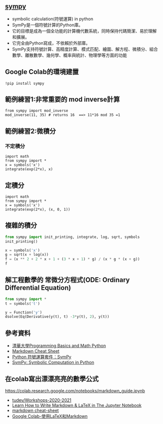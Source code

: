 ## [sympy](https://www.sympy.org/en/index.html)
- symbolic calculation(符號運算) in python
- SymPy是一個符號計算的Python庫。
- 它的目標是成為一個全功能的計算機代數系統，同時保持代碼簡潔、易於理解和擴展。
- 它完全由Python寫成，不依賴於外部庫。 
- SymPy支持符號計算、高精度計算、模式匹配、繪圖、解方程、微積分、組合數學、離散數學、幾何學、概率與統計、物理學等方面的功能


## Google Colab的環境建置
```
!pip install sympy
```



## 範例練習1:非常重要的 mod inverse計算

```
from sympy import mod_inverse
mod_inverse(11, 35) # returns 16  ==> 11*16 mod 35 =1
```

## 範例練習2:微積分

### 不定積分
```
import math
from sympy import *                                                                                              
x = symbols('x')
integrate(exp(2*x), x)
```
## 定積分
```
import math
from sympy import *                                                                                              
x = symbols('x')
integrate(exp(2*x), (x, 0, 1))
```

## 複雜的積分
```python
from sympy import init_printing, integrate, log, sqrt, symbols
init_printing()

x = symbols('x')
g = sqrt(x + log(x))
f = (x ** 2 + 2 * x + 1 + (3 * x + 1) * g) / (x * g * (x + g))
f
```

## 解工程數學的 常微分方程式(ODE: Ordinary Differential Equation)
```python
from sympy import *                                                                                       
t = symbols('t')

y = Function('y')
dsolve(Eq(Derivative(y(t), t) -3*y(t), 2), y(t))
```
## 參考資料

- [清華大學Programming Basics and Math Python](http://web.ntnu.edu.tw/~tsungwu/Python_DevOps/Part1_Basics&Math/section5_integration.html)
- [Markdown Cheat Sheet](https://zh.wikipedia.org/wiki/SymPy)
- [Python 符號運算套件：SymPy](http://keejko.blogspot.com/2018/11/python-sympy.html)
- [SymPy: Symbolic Computation in Python](https://towardsdatascience.com/sympy-symbolic-computation-in-python-f05f1413adb8)


## 在colab寫出漂漂亮亮的數學公式

https://colab.research.google.com/notebooks/markdown_guide.ipynb

- [tudev/Workshops-2020-2021](https://github.com/tudev/Workshops-2020-2021)
- [Learn How to Write Markdown & LaTeX in The Jupyter Notebook](https://towardsdatascience.com/write-markdown-latex-in-the-jupyter-notebook-10985edb91fd)
- [markdown cheat-sheet](https://www.markdownguide.org/cheat-sheet/)
- [Google Colab-使用LaTeX和Markdown](https://www.youtube.com/watch?v=wsXG_2W84ck)
